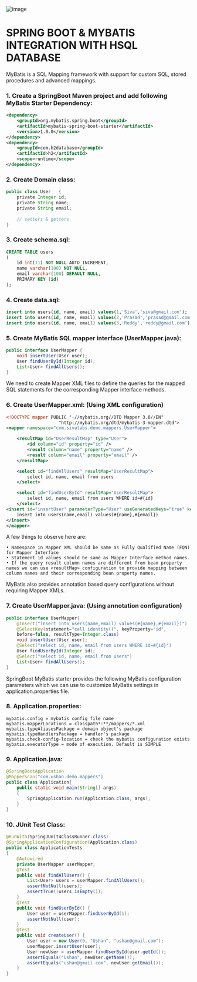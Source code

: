 ![image](https://user-images.githubusercontent.com/8769673/62115372-f33ab580-b2d5-11e9-995d-983ed6a52ba2.png)

# SPRING BOOT & MYBATIS INTEGRATION WITH HSQL DATABASE
MyBatis is a SQL Mapping framework with support for custom SQL, stored procedures and advanced mappings.

### 1. Create a SpringBoot Maven project and add following MyBatis Starter Dependency:

```xml
<dependency>
	<groupId>org.mybatis.spring.boot</groupId>
	<artifactId>mybatis-spring-boot-starter</artifactId>
	<version>1.0.0</version>
</dependency>
<dependency>
    <groupId>com.h2database</groupId>
    <artifactId>h2</artifactId>
    <scope>runtime</scope>
</dependency>
```

### 2. Create Domain class:
```java
public class User	{
    private Integer id;
    private String name;
    private String email;
 
    // setters & getters
}
```
### 3. Create schema.sql: 
```sql
CREATE TABLE users
(
    id int(11) NOT NULL AUTO_INCREMENT,
    name varchar(100) NOT NULL,
    email varchar(100) DEFAULT NULL,
    PRIMARY KEY (id)
);
```
### 4. Create data.sql:
```sql
insert into users(id, name, email) values(1,'Siva','siva@gmail.com');
insert into users(id, name, email) values(2,'Prasad','prasad@gmail.com');
insert into users(id, name, email) values(3,'Reddy','reddy@gmail.com');
```

### 5. Create MyBatis SQL mapper interface (UserMapper.java):
```java
public interface UserMapper	{
    void insertUser(User user);
    User findUserById(Integer id);
    List<User> findAllUsers();
}
```

We need to create Mapper XML files to define the queries for the mapped SQL statements for the corresponding Mapper interface methods.

### 6. Create UserMapper.xml: (Using XML configuration)
```xml
<!DOCTYPE mapper PUBLIC "-//mybatis.org//DTD Mapper 3.0//EN"
				    "http://mybatis.org/dtd/mybatis-3-mapper.dtd">
<mapper namespace="com.sivalabs.demo.mappers.UserMapper">

	<resultMap id="UserResultMap" type="User">
		<id column="id" property="id" />
		<result column="name" property="name" />
		<result column="email" property="email" />
	</resultMap>

	<select id="findAllUsers" resultMap="UserResultMap">
		select id, name, email from users
	</select>

	<select id="findUserById" resultMap="UserResultMap">
		select id, name, email from users WHERE id=#{id}
	</select>
<insert id="insertUser" parameterType="User" useGeneratedKeys="true" keyProperty="id">
	insert into users(name,email) values(#{name},#{email})
</insert>
</mapper>
```
A few things to observe here are:

    • Namespace in Mapper XML should be same as Fully Qualified Name (FQN) for Mapper Interface
    • Statement id values should be same as Mapper Interface method names.
    • If the query result column names are different from bean property names we can use <resultMap> configuration to provide mapping between column names and their corresponding bean property names. 

MyBatis also provides annotation based query configurations without requiring Mapper XMLs.

### 7. Create UserMapper.java: (Using annotation configuration)
```java
public interface UserMapper{
    @Insert("insert into users(name,email) values(#{name},#{email})")
    @SelectKey(statement="call identity()", keyProperty="id",
    before=false, resultType=Integer.class)
    void insertUser(User user);
    @Select("select id, name, email from users WHERE id=#{id}")
    User findUserById(Integer id);
    @Select("select id, name, email from users")
    List<User> findAllUsers();
}
```

SpringBoot MyBatis starter provides the following MyBatis configuration parameters which we can use to customize MyBatis settings in application.properties file.

### 8. Application.properties:
```properties
mybatis.config = mybatis config file name
mybatis.mapperLocations = classpath*:**/mappers/*.xml
mybatis.typeAliasesPackage = domain object's package
mybatis.typeHandlersPackage = handler's package
mybatis.check-config-location = check the mybatis configuration exists
mybatis.executorType = mode of execution. Default is SIMPLE
```

### 9. Application.java:
```java
@SpringBootApplication
@MapperScan("com.ushan.demo.mappers")
public class Application{
    public static void main(String[] args)
    {
        SpringApplication.run(Application.class, args);
    }
}
```

### 10. JUnit Test Class:
```java
@RunWith(SpringJUnit4ClassRunner.class)
@SpringApplicationConfiguration(Application.class)
public class ApplicationTests
{
    @Autowired
    private UserMapper userMapper;
    @Test
    public void findAllUsers() {
        List<User> users = userMapper.findAllUsers();
        assertNotNull(users);
        assertTrue(!users.isEmpty());
    }
    @Test
    public void findUserById() {
        User user = userMapper.findUserById(1);
        assertNotNull(user);
    }
    @Test
    public void createUser() {
        User user = new User(0, "Ushan", "ushan@gmail.com");
        userMapper.insertUser(user);
        User newUser = userMapper.findUserById(user.getId());
        assertEquals("Ushan", newUser.getName());
        assertEquals("ushan@gmail.com", newUser.getEmail());
    }
}
```
